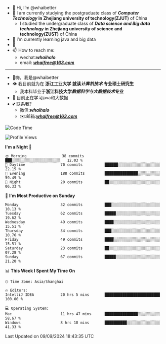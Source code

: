 - 👋 Hi, I’m @whaibetter
- 👀 I am currently studying the postgraduate class of ***Computer Technology* in Zhejiang university of technology(ZJUT)** of China
  -  I studied the undergraduate class of ***Data science and Big data technology* in Zhejiang university of science and technology(ZUST)** of China
- 🌱 I’m currently learning java and big data
- 💞️ 
- 📫 How to reach me: 
  - wechat:***whaihalo***
  - email: ***whaifree@163.com***
 ------------------------
- 👋嗨，我是@whaibetter
- 👁 我目前就为在 **浙江工业大学 就读*计算机技术* 专业硕士研究生**
  - 我本科毕业于**浙江科技大学*数据科学与大数据技术*专业**
- 🌴 目前正在学习java和大数据
- 💕 联系我?
  - 微信:***whaihalo***
  - ✉️:邮箱:***whaifree@163.com***

<!--START_SECTION:waka-->
![Code Time](http://img.shields.io/badge/Code%20Time-434%20hrs%204%20mins-blue)

![Profile Views](http://img.shields.io/badge/Profile%20Views-7-blue)

**I'm a Night 🦉** 

```text
🌞 Morning                38 commits          ███░░░░░░░░░░░░░░░░░░░░░░   12.03 % 
🌆 Daytime                70 commits          ██████░░░░░░░░░░░░░░░░░░░   22.15 % 
🌃 Evening                188 commits         ███████████████░░░░░░░░░░   59.49 % 
🌙 Night                  20 commits          ██░░░░░░░░░░░░░░░░░░░░░░░   06.33 % 
```
📅 **I'm Most Productive on Sunday** 

```text
Monday                   32 commits          ███░░░░░░░░░░░░░░░░░░░░░░   10.13 % 
Tuesday                  62 commits          █████░░░░░░░░░░░░░░░░░░░░   19.62 % 
Wednesday                49 commits          ████░░░░░░░░░░░░░░░░░░░░░   15.51 % 
Thursday                 34 commits          ███░░░░░░░░░░░░░░░░░░░░░░   10.76 % 
Friday                   49 commits          ████░░░░░░░░░░░░░░░░░░░░░   15.51 % 
Saturday                 23 commits          ██░░░░░░░░░░░░░░░░░░░░░░░   07.28 % 
Sunday                   67 commits          █████░░░░░░░░░░░░░░░░░░░░   21.20 % 
```


📊 **This Week I Spent My Time On** 

```text
🕑︎ Time Zone: Asia/Shanghai

🔥 Editors: 
IntelliJ IDEA            20 hrs 5 mins       █████████████████████████   100.00 % 

💻 Operating System: 
Mac                      11 hrs 47 mins      ███████████████░░░░░░░░░░   58.67 % 
Windows                  8 hrs 18 mins       ██████████░░░░░░░░░░░░░░░   41.33 % 
```


 Last Updated on 09/09/2024 18:43:35 UTC
<!--END_SECTION:waka-->
